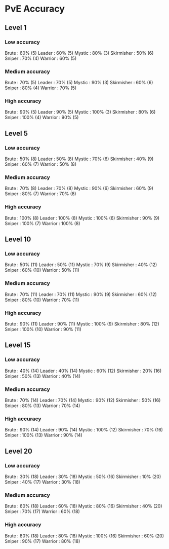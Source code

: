 # PvE Accuracy

## Level 1

### Low accuracy
Brute             : 60% (5)
Leader            : 60% (5)
Mystic            : 80% (3)
Skirmisher        : 50% (6)
Sniper            : 70% (4)
Warrior           : 60% (5)

### Medium accuracy
Brute             : 70% (5)
Leader            : 70% (5)
Mystic            : 90% (3)
Skirmisher        : 60% (6)
Sniper            : 80% (4)
Warrior           : 70% (5)

### High accuracy
Brute             : 90% (5)
Leader            : 90% (5)
Mystic            : 100% (3)
Skirmisher        : 80% (6)
Sniper            : 100% (4)
Warrior           : 90% (5)

## Level 5

### Low accuracy
Brute             : 50% (8)
Leader            : 50% (8)
Mystic            : 70% (6)
Skirmisher        : 40% (9)
Sniper            : 60% (7)
Warrior           : 50% (8)

### Medium accuracy
Brute             : 70% (8)
Leader            : 70% (8)
Mystic            : 90% (6)
Skirmisher        : 60% (9)
Sniper            : 80% (7)
Warrior           : 70% (8)

### High accuracy
Brute             : 100% (8)
Leader            : 100% (8)
Mystic            : 100% (6)
Skirmisher        : 90% (9)
Sniper            : 100% (7)
Warrior           : 100% (8)

## Level 10

### Low accuracy
Brute             : 50% (11)
Leader            : 50% (11)
Mystic            : 70% (9)
Skirmisher        : 40% (12)
Sniper            : 60% (10)
Warrior           : 50% (11)

### Medium accuracy
Brute             : 70% (11)
Leader            : 70% (11)
Mystic            : 90% (9)
Skirmisher        : 60% (12)
Sniper            : 80% (10)
Warrior           : 70% (11)

### High accuracy
Brute             : 90% (11)
Leader            : 90% (11)
Mystic            : 100% (9)
Skirmisher        : 80% (12)
Sniper            : 100% (10)
Warrior           : 90% (11)

## Level 15

### Low accuracy
Brute             : 40% (14)
Leader            : 40% (14)
Mystic            : 60% (12)
Skirmisher        : 20% (16)
Sniper            : 50% (13)
Warrior           : 40% (14)

### Medium accuracy
Brute             : 70% (14)
Leader            : 70% (14)
Mystic            : 90% (12)
Skirmisher        : 50% (16)
Sniper            : 80% (13)
Warrior           : 70% (14)

### High accuracy
Brute             : 90% (14)
Leader            : 90% (14)
Mystic            : 100% (12)
Skirmisher        : 70% (16)
Sniper            : 100% (13)
Warrior           : 90% (14)

## Level 20

### Low accuracy
Brute             : 30% (18)
Leader            : 30% (18)
Mystic            : 50% (16)
Skirmisher        : 10% (20)
Sniper            : 40% (17)
Warrior           : 30% (18)

### Medium accuracy
Brute             : 60% (18)
Leader            : 60% (18)
Mystic            : 80% (16)
Skirmisher        : 40% (20)
Sniper            : 70% (17)
Warrior           : 60% (18)

### High accuracy
Brute             : 80% (18)
Leader            : 80% (18)
Mystic            : 100% (16)
Skirmisher        : 60% (20)
Sniper            : 90% (17)
Warrior           : 80% (18)

